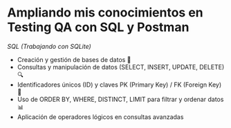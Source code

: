 # Ampliando mis conocimientos en Testing QA con SQL y Postman #

*SQL (Trabajando con SQLite)*
- Creación y gestión de bases de datos 📂
- Consultas y manipulación de datos (SELECT, INSERT, UPDATE, DELETE) 🔍
- Identificadores únicos (ID) y claves PK (Primary Key) / FK (Foreign Key) 🔗
- Uso de ORDER BY, WHERE, DISTINCT, LIMIT para filtrar y ordenar datos 📊
- Aplicación de operadores lógicos en consultas avanzadas